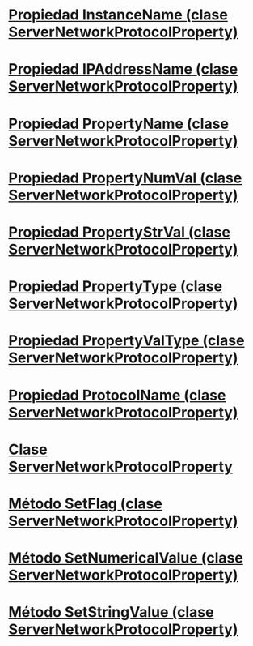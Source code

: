 # [Propiedad InstanceName (clase ServerNetworkProtocolProperty)](instancename-property-servernetworkprotocolproperty-class.md)
# [Propiedad IPAddressName (clase ServerNetworkProtocolProperty)](ipaddressname-property-servernetworkprotocolproperty-class.md)
# [Propiedad PropertyName (clase ServerNetworkProtocolProperty)](propertyname-property-servernetworkprotocolproperty-class.md)
# [Propiedad PropertyNumVal (clase ServerNetworkProtocolProperty)](propertynumval-property-servernetworkprotocolproperty-class.md)
# [Propiedad PropertyStrVal (clase ServerNetworkProtocolProperty)](propertystrval-property-servernetworkprotocolproperty-class.md)
# [Propiedad PropertyType (clase ServerNetworkProtocolProperty)](propertytype-property-servernetworkprotocolproperty-class.md)
# [Propiedad PropertyValType (clase ServerNetworkProtocolProperty)](propertyvaltype-property-servernetworkprotocolproperty-class.md)
# [Propiedad ProtocolName (clase ServerNetworkProtocolProperty)](protocolname-property-servernetworkprotocolproperty-class.md)
# [Clase ServerNetworkProtocolProperty](servernetworkprotocolproperty-class.md)
# [Método SetFlag (clase ServerNetworkProtocolProperty)](setflag-method-servernetworkprotocolproperty-class.md)
# [Método SetNumericalValue (clase ServerNetworkProtocolProperty)](setnumericalvalue-method-servernetworkprotocolproperty-class.md)
# [Método SetStringValue (clase ServerNetworkProtocolProperty)](setstringvalue-method-servernetworkprotocolproperty-class.md)
